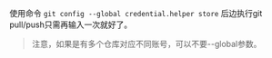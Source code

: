 使用命令
`
git config --global credential.helper store
`
后边执行git pull/push只需再输入一次就好了。

> 注意，如果是有多个仓库对应不同账号，可以不要--global参数。

